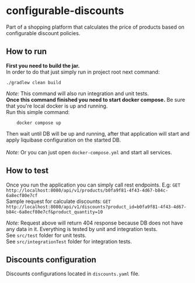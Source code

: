 # configurable-discounts

Part of a shopping platform that calculates the price of products based on configurable discount policies.

## How to run

<b>First you need to build the jar.</b> <br>
In order to do that just simply run in project root next command:
```shell
./gradlew clean build
```
<i>Note:</i> This command will also run integration and unit tests. <br>
<b>Once this command finished you need to start docker compose.</b> Be sure that you're local docker is up and running. <br>
Run this simple command:
```shell
    docker compose up
```
Then wait until DB will be up and running, after that application will start and apply liquibase configuration on the started DB.<br>
<br>
<i>Note:</i> Or you can just open `docker-compose.yml` and start all services.<br>

## How to test
Once you run the application you can simply call rest endpoints. E.g: `GET http://localhost:8080/api/v1/products/b0fa9f81-4f43-4d67-b84c-6a8ecf80e7cf`
<br>
Sample request for calculate discounts: `GET http://localhost:8080/api/v1/discounts?product_id=b0fa9f81-4f43-4d67-b84c-6a8ecf80e7cf&product_quantity=10`

<i>Note:</i> Request above will return 404 response because DB does not have any data in it. Everything is tested by unit and integration tests. <br>
See `src/test` folder for unit tests. <br>
See `src/integrationTest` folder for integration tests.<br>

## Discounts configuration

Discounts configurations located in `discounts.yaml` file.